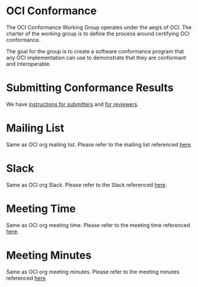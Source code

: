 # OCI Conformance

The OCI Conformance Working Group operates under the aegis of OCI.
The charter of the working group is to define the process around certifying
OCI conformance.

The goal for the group is to create a software conformance program that any OCI implementation can use to demonstrate that they are conformant and interoperable.

# Submitting Conformance Results

We have [instructions for submitters](instructions.md) and [for
reviewers](reviewing.md).

# Mailing List

Same as OCI org mailing list.
Please refer to the mailing list referenced [here](https://github.com/opencontainers/org).

# Slack

Same as OCI org Slack.
Please refer to the Slack referenced [here](https://github.com/opencontainers/org).

# Meeting Time

Same as OCI org meeting time.
Please refer to the meeting time referenced [here](https://github.com/opencontainers/org).

# Meeting Minutes

Same as OCI org meeting minutes.
Please refer to the meeting minutes referenced [here](https://hackmd.io/El8Dd2xrTlCaCG59ns5cwg).
